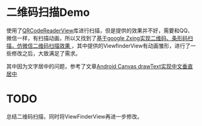 # 二维码扫描Demo

使用了[QRCodeReaderView](https://github.com/dlazaro66/QRCodeReaderView)库进行扫描，但是提供的效果并不好，需要和QQ、微信一样，有扫描动画，所以又找到了[基于google Zxing实现二维码、条形码扫描，仿微信二维码扫描效果 ](http://download.csdn.net/download/xiaanming/5990219)，其中提供的ViewfinderView有动画雏形，进行了一些修改之后，大致满足了需求。

其中因为文字居中的问题，参考了文章[Android Canvas drawText实现中文垂直居中](http://blog.csdn.net/hursing/article/details/18703599)
# TODO

总结二维码扫描，同时将ViewFinderView再进一步修改。

